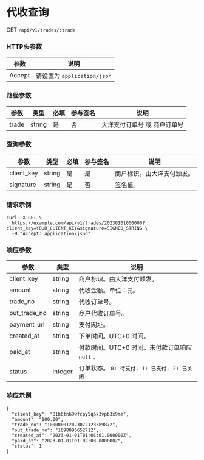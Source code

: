 # 代收查询

GET `/api/v1/trades/:trade`

### HTTP头参数 <Badge type="tip" text="Header" vertical="top" />

| 参数     | 说明     |        
|----------|--------|
| Accept   | 请设置为 `application/json` | 

### 路径参数 <Badge type="tip" text="Path" vertical="top" />

| 参数         | 类型     | 必填 | 参与签名 | 说明            |                  
|------------|--------|----|------|---------------|
| trade | string | 是  | 否    | 大洋支付订单号 或 商户订单号 |

### 查询参数 <Badge type="tip" text="Query" vertical="top" />

| 参数         | 类型     | 必填 | 参与签名 | 说明            |                  
|------------|--------|----|------|---------------|
| client_key | string | 是  | 是    | 商户标识。由大洋支付颁发。 |
| signature  | string | 是  | 否    | 签名值。          |

### 请求示例

```shell
curl -X GET \
  https://example.com/api/v1/trades/20230101000000?client_key=YOUR_CLIENT_KEY&signature=SIGNED_STRING \
  -H "Accept: application/json"
```

### 响应参数
| 参数           | 类型      | 说明                             | 
|--------------|---------|--------------------------------|
| client_key   | string  | 商户标识。由大洋支付颁发。                  |
| amount       | string  | 代收金额。单位：`元`。                   |
| trade_no     | string  | 代收订单号。                         |
| out_trade_no | string  | 商户代收订单号。                       |
| payment_url  | string  | 支付网址。                          |
| created_at   | string  | 下单时间。UTC+0 时间。                 |
| paid_at      | string  | 付款时间。UTC+0 时间。未付款订单响应 `null` 。 |
| status       | integer | 订单状态。 `0: 待支付, 1: 已支付, 2: 已关闭` |


### 响应示例

```json{8}
{
  "client_key": "01h6tn69wfcpy5q5x3vpb3x9me",
  "amount": "100.00",
  "trade_no": "100000012023072123389872",
  "out_trade_no": "1698896652712",
  "created_at": "2023-01-01T01:01:01.000000Z",
  "paid_at": "2023-01-01T01:02:03.000000Z",
  "status": 1
}
```
